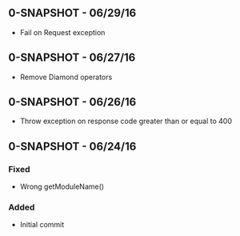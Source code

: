 ## 0-SNAPSHOT - 06/29/16
- Fail on Request exception

## 0-SNAPSHOT - 06/27/16

- Remove Diamond operators

## 0-SNAPSHOT - 06/26/16

- Throw exception on response code greater than or equal to 400

## 0-SNAPSHOT - 06/24/16

### Fixed

- Wrong getModuleName()

### Added

- Initial commit
